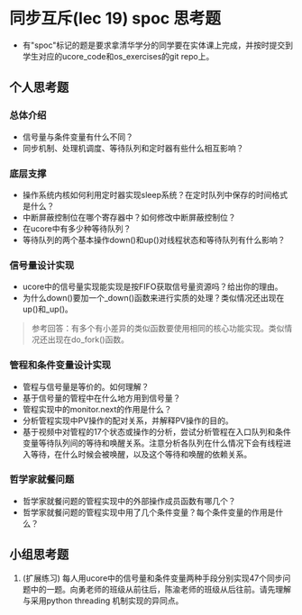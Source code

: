 # 同步互斥(lec 19) spoc 思考题


- 有"spoc"标记的题是要求拿清华学分的同学要在实体课上完成，并按时提交到学生对应的ucore_code和os_exercises的git repo上。

## 个人思考题

### 总体介绍
 - 信号量与条件变量有什么不同？
 - 同步机制、处理机调度、等待队列和定时器有些什么相互影响？

### 底层支撑

 - 操作系统内核如何利用定时器实现sleep系统？在定时队列中保存的时间格式是什么？
 - 中断屏蔽控制位在哪个寄存器中？如何修改中断屏蔽控制位？
 - 在ucore中有多少种等待队列？
 - 等待队列的两个基本操作down()和up()对线程状态和等待队列有什么影响？

### 信号量设计实现

 - ucore中的信号量实现能实现是按FIFO获取信号量资源吗？给出你的理由。
 - 为什么down()要加一个_down()函数来进行实质的处理？类似情况还出现在up()和_up()。
> 参考回答：有多个有小差异的类似函数要使用相同的核心功能实现。类似情况还出现在do_fork()函数。

### 管程和条件变量设计实现

 - 管程与信号量是等价的。如何理解？
 - 基于信号量的管程中在什么地方用到信号量？
 - 管程实现中的monitor.next的作用是什么？
 - 分析管程实现中PV操作的配对关系，并解释PV操作的目的。
 - 基于视频中对管程的17个状态或操作的分析，尝试分析管程在入口队列和条件变量等待队列间的等待和唤醒关系。注意分析各队列在什么情况下会有线程进入等待，在什么时候会被唤醒，以及这个等待和唤醒的依赖关系。

### 哲学家就餐问题

 - 哲学家就餐问题的管程实现中的外部操作成员函数有哪几个？
 - 哲学家就餐问题的管程实现中用了几个条件变量？每个条件变量的作用是什么？
 
## 小组思考题

1. (扩展练习) 每人用ucore中的信号量和条件变量两种手段分别实现47个同步问题中的一题。向勇老师的班级从前往后，陈渝老师的班级从后往前。请先理解与采用python threading 机制实现的异同点。
